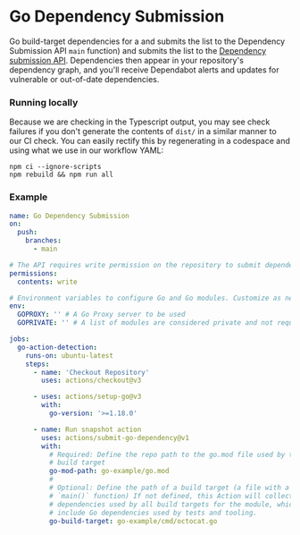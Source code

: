# Go Dependency Submission

Go build-target dependencies for a  and submits the list to the Dependency Submission API
`main` function) and submits the list to the [Dependency submission API](https://docs.github.com/en/code-security/supply-chain-security/understanding-your-software-supply-chain/using-the-dependency-submission-api). Dependencies then appear in your repository's dependency graph, and you'll receive Dependabot alerts and updates for vulnerable or out-of-date dependencies.

### Running locally

Because we are checking in the Typescript output, you may see check failures if you don't generate the contents of `dist/` in a similar manner to our CI check. You can easily rectify this by regenerating in a codespace and using what we use in our workflow YAML:

```
npm ci --ignore-scripts
npm rebuild && npm run all
```

### Example

```yaml
name: Go Dependency Submission
on:
  push:
    branches:
      - main

# The API requires write permission on the repository to submit dependencies
permissions:
  contents: write

# Environment variables to configure Go and Go modules. Customize as necessary
env:
  GOPROXY: '' # A Go Proxy server to be used
  GOPRIVATE: '' # A list of modules are considered private and not requested from GOPROXY

jobs:
  go-action-detection:
    runs-on: ubuntu-latest
    steps:
      - name: 'Checkout Repository'
        uses: actions/checkout@v3

      - uses: actions/setup-go@v3
        with:
          go-version: '>=1.18.0'

      - name: Run snapshot action
        uses: actions/submit-go-dependency@v1
        with:
          # Required: Define the repo path to the go.mod file used by the
          # build target
          go-mod-path: go-example/go.mod
          #
          # Optional: Define the path of a build target (a file with a
          # `main()` function) If not defined, this Action will collect all
          # dependencies used by all build targets for the module, which may
          # include Go dependencies used by tests and tooling.
          go-build-target: go-example/cmd/octocat.go
```
